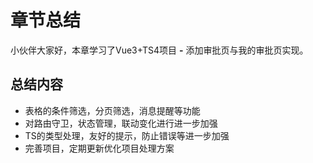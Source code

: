 # 章节总结

小伙伴大家好，本章学习了Vue3+TS4项目 **-** 添加审批页与我的审批页实现。

## 总结内容

- 表格的条件筛选，分页筛选，消息提醒等功能
- 对路由守卫，状态管理，联动变化进行进一步加强
- TS的类型处理，友好的提示，防止错误等进一步加强
- 完善项目，定期更新优化项目处理方案
